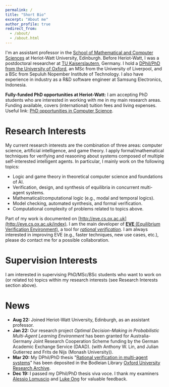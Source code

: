 ```yaml
---
permalink: /
title: "Short Bio"
excerpt: "About me"
author_profile: true
redirect_from: 
  - /about/
  - /about.html
---
```


I'm an assistant professor in the [School of Mathematical and Computer Sciences](https://www.hw.ac.uk/uk/schools/mathematical-computer-sciences.htm) at Heriot-Watt University, Edinburgh. Before Heriot-Watt, I was a postdoctoral researcher at [TU Kaiserslautern](https://arg.cs.uni-kl.de/en/gruppe/najib/), Germany. I hold a [DPhil/PhD from the University of Oxford](https://www.cs.ox.ac.uk/people/muhammad.najib/), an MSc from the University of Liverpool, and a BSc from Sepuluh Nopember Institute of Technology. I also have experience in industry as a R&D software engineer at Samsung Electronics, Indonesia.

**Fully-funded PhD opportunities at Heriot-Watt:** I am accepting PhD students who are interested in working with me in my main research areas. Funding available, covers (international) tuition fees and living expenses. Useful link: [PhD opportunities in Computer Science](https://www.hw.ac.uk/uk/schools/mathematical-computer-sciences/research/phd/phd-oportunities-in-computer-science.htm).

Research Interests
======
My current research interests are the combination of three areas: computer science, artificial intelligence, and game theory. I apply formal/mathematical techniques for verifying and reasoning about systems composed of multiple self-interested intelligent agents. In particular, I mainly work on the following topics:

+ Logic and game theory in theoretical computer science and foundations of AI.
+ Verification, design, and synthesis of equilibria in concurrent multi-agent systems.
+ Mathematical/computational logic (e.g., modal and temporal logics).
+ Model checking, automated synthesis, and formal verification.
+ Computational complexity of problems related to topics above.

Part of my work is documented on [http://eve.cs.ox.ac.uk](http://eve.cs.ox.ac.uk/index). I am the main developer of [**EVE** (Equilibrium Verification Environment)](https://github.com/eve-mas/eve-parity/), a tool for [*rational verification*](https://link.springer.com/article/10.1007/s10489-021-02658-y). I am always interested in improving EVE (e.g., faster techniques, new use cases, etc.), please do contact me for a possible collaboration.

Supervision Interests
======
I am interested in supervising PhD/MSc/BSc students who want to work on (or related to) topics within my research interests (see Research Interests section above).

News
=====
+ **Aug 22:** Joined Heriot-Watt University, Edinburgh, as an assistant professor.
+ **Jan 22:** Our research project *Optimal Decision-Making in Probabilistic Multi-Agent Learning Environment* has been granted for Australia-Germany Joint Research Cooperation Scheme funding by the German Academic Exchange Service (DAAD). (with Anthony W. Lin, and Julian Gutierrez and Frits de Nijs (Monash University)).
+ **Mar 20:** My DPhil/PhD thesis "[Rational verification in multi-agent systems](http://valvestate.github.io/files/ociamthesismain.pdf)" has been deposited in the Bodleian Library [Oxford University Research Archive](https://ora.ox.ac.uk/objects/uuid:6331464c-c483-48b8-b030-58e431047614).
+ **Dec 19:** I passed my DPhil/PhD thesis viva voce. I thank my examiners [Alessio Lomuscio](https://www.doc.ic.ac.uk/~alessio/) and [Luke Ong](https://www.cs.ox.ac.uk/people/luke.ong/) for valuable feedback.



